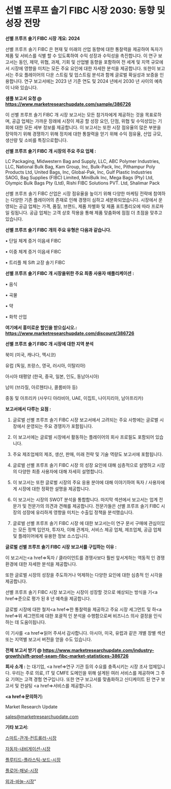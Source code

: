 # 선별 프루프 솔기 FIBC 시장 2030: 동향 및 성장 전망

<strong>선별 프루프 솔기 FIBC 시장 개요: 2024</strong>

선별 프루프 솔기 FIBC 은 현재 및 미래의 산업 동향에 대한 통찰력을 제공하여 독자가 제품 및 서비스를 식별 할 수 있도록하여 수익 성장과 수익성을 촉진합니다. 이 연구 보고서는 동인, 제약, 위협, 과제, 기회 및 산업별 동향을 포함하여 전 세계 및 지역 규모에서 시장에 영향을 미치는 모든 주요 요인에 대한 자세한 분석을 제공합니다. 또한이 보고서는 주요 플레이어의 다운 스트림 및 업스트림 분석과 함께 글로벌 확실성과 보증을 인용합니다. 연구 보고서에는 2023 년 기준 연도 및 2024 년에서 2030 년 사이의 예측이 나와 있습니다.



<strong>샘플 보고서 요청 @ <a href=https://www.marketresearchupdate.com/sample/386726>https://www.marketresearchupdate.com/sample/386726</a></strong>

이 선별 프루프 솔기 FIBC 개 시장 보고서는 모든 참가자에게 제공하는 것을 목표로하며, 공급 업체는 가까운 장래에 시장이 제공 할 성장 요인, 단점, 위협 및 수익성있는 기회에 대한 모든 세부 정보를 제공합니다. 이 보고서는 또한 시장 점유율의 많은 부분을 장악하기 위해 경쟁하기 위해 정치에 대한 통찰력을 얻기 위해 수익 점유율, 산업 규모, 생산량 및 소비를 특징으로합니다.



<strong>선별 프루프 솔기 FIBC 개 시장의 주요 주요 업체 :</strong>

LC Packaging, Midwestern Bag and Supply, LLC, ABC Polymer Industries, LLC, National Bulk Bag, Kam Group, Inc, Bulk-Pack, Inc, Pithampur Poly Products Ltd, United Bags, Inc, Global-Pak, Inc, Gulf Plastic Industries SAOG, Bag Supplies (FIBC) Limited, MiniBulk Inc, Mega Bags (Pty) Ltd, Olympic Bulk Bags Pty (Ltd), Rishi FIBC Solutions PVT. Ltd, Shalimar Pack

선별 프루프 솔기 FIBC 산업은 시장 점유율을 높이기 위해 다양한 마케팅 전략에 참여하는 다양한 기존 플레이어의 존재로 인해 경쟁이 심하고 세분화되었습니다. 시장에서 운영되는 공급 업체는 가격, 품질, 브랜드, 제품 차별화 및 제품 포트폴리오에 따라 프로파일 링됩니다. 공급 업체는 고객 상호 작용을 통해 제품 맞춤화에 점점 더 초점을 맞추고 있습니다.



<strong>선별 프루프 솔기 FIBC 개의 주요 유형은 다음과 같습니다.</strong>

• 단일 체계 증거 이음새 FIBC

• 이중 체계 증거 이음새 FIBC

• 트리플 체 Sift 교장 솔기 FIBC



<strong>선별 프루프 솔기 FIBC 개 시장을위한 주요 최종 사용자 애플리케이션 :</strong>

• 음식

• 곡물

• 약

• 화학 산업



<strong>여기에서 흥미로운 할인을 받으십시오.: <a href=https://www.marketresearchupdate.com/discount/386726>https://www.marketresearchupdate.com/discount/386726</a></strong>



<strong>선별 프루프 솔기 FIBC 개 시장에 대한 지역 분석</strong>

북미 (미국, 캐나다, 멕시코)

유럽 (독일, 프랑스, 영국, 러시아, 이탈리아)

아시아 태평양 (한국, 중국, 일본, 인도, 동남아시아)

남미 (브라질, 아르헨티나, 콜롬비아 등)

중동 및 아프리카 (사우디 아라비아, UAE, 이집트, 나이지리아, 남아프리카)



<strong>보고서에서 다루는 요점 :</strong>

1. 글로벌 선별 프루프 솔기 FIBC 시장 보고서에서 고려되는 주요 사항에는 글로벌 시장에서 운영되는 주요 경쟁자가 포함됩니다.

2. 이 보고서에는 글로벌 시장에서 활동하는 플레이어의 회사 프로필도 포함되어 있습니다.

3. 주요 제조업체의 제조, 생산, 판매, 미래 전략 및 기술 역량도 보고서에 포함됩니다.

4. 글로벌 선별 프루프 솔기 FIBC 시장 의 성장 요인에 대해 심층적으로 설명하고 시장의 다양한 최종 사용자에 대해 자세히 설명합니다.

5. 이 보고서는 또한 글로벌 시장의 주요 응용 분야에 대해 이야기하여 독자 / 사용자에게 시장에 대한 정확한 설명을 제공합니다.

6. 이 보고서는 시장의 SWOT 분석을 통합합니다. 마지막 섹션에서 보고서는 업계 전문가 및 전문가의 의견과 견해를 제공합니다. 전문가들은 선별 프루프 솔기 FIBC 시장의 성장에 유리하게 영향을 미치는 수출입 정책을 분석했습니다.

7. 글로벌 선별 프루프 솔기 FIBC 시장 에 대한 보고서는이 연구 문서 구매에 관심이있는 모든 정책 입안자, 투자자, 이해 관계자, 서비스 제공 업체, 제조업체, 공급 업체 및 플레이어에게 유용한 정보 소스입니다.



<strong>글로벌 선별 프루프 솔기 FIBC 시장 보고서를 구입하는 이유 :</strong>

이 보고서는<a href=>독자 / 클</a>라이언트를 경쟁사보다 훨씬 앞서게하는 역동적 인 경쟁 환경에 대한 자세한 분석을 제공합니다.

또한 글로벌 시장의 성장을 주도하거나 억제하는 다양한 요인에 대한 심층적 인 시각을 제공합니다.

선별 프루프 솔기 FIBC 시장 보고서는 시장이 성장할 것으로 예상되는 방식을 기<a href=>준으로</a> 평가 된 8 년 예측을 제공합니다.

글로벌 시장에 대한 철저<a href=>한 통찰력</a>을 제공하고 주요 시장 세그먼트 및 하<a href=>위 세그</a>먼트에 대한 포괄적 인 분석을 수행함으로써 비즈니스 의사 결정을 인식하는 데 도움이됩니다.

이 기사를 <a href=>읽어 주</a>셔서 감사합니다. 아시아, 미국, 유럽과 같은 개별 장별 섹션 또는 지역별 보고서 버전을 얻을 수도 있습니다.



<strong>전체 보고서 받기 @ <a href=https://www.marketresearchupdate.com/industry-growth/sift-proof-seam-fibc-market-statistices-386726>https://www.marketresearchupdate.com/industry-growth/sift-proof-seam-fibc-market-statistices-386726</a></strong>



<strong>회사 소개 :</strong>
는 대기업, <a href=>연구 기</a>관 등의 수요를 충족시키는 시장 조사 업체입니다. 우리는 주로 의료, IT 및 CMFE 도메인을 위해 설계된 여러 서비스를 제공하며 그 주요 기여는 고객 경험 연구입니다. 또한 연구 보고서를 맞춤화하고 신디케이트 된 연구 보고서 및 컨설팅 <a href=>서비</a>스를 제공합니다.



<strong><a href=>문의하기:</a></strong>

Market Research Update

sales@marketresearchupdate.com



<strong>기타 보고서:</strong>

<a href=https://www.linkedin.com/pulse/스마트-관개-컨트롤러-시장-진입-전략-및-위험-평가2029년/>스마트-관개-컨트롤러-시장</a>

<a href=https://www.linkedin.com/pulse/자동차-내비게이션-시장-동향-및-성장-전망-survey-spotlight-pro-24-analysis-r5h6f/>자동차-내비게이션-시장</a>

<a href=https://www.linkedin.com/pulse/플루티드-플라스틱-보드-시장-규모-및-성장-2023-data-dive-diaries-24-analysis-84mbf/>플루티드-플라스틱-보드-시장</a>

<a href=https://www.linkedin.com/pulse/플로어-패널-시장-경쟁-분석-및-성장-잠재력-2030-analytics-avenue-adventures-24-ana-zk6xf/>플로어-패널-시장</a>

<a href=https://www.linkedin.com/pulse/외과-바늘-시장-진입-전략-및-위험-평가2029년-analytics-alchemy-360-analysis-gnfrf/>외과-바늘-시장</a>"
